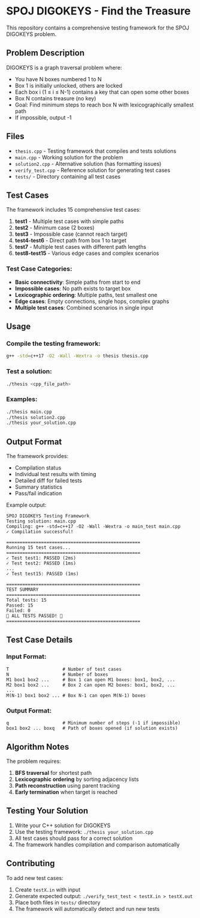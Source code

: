 # SPOJ DIGOKEYS - Find the Treasure

This repository contains a comprehensive testing framework for the SPOJ DIGOKEYS problem.

## Problem Description

DIGOKEYS is a graph traversal problem where:
- You have N boxes numbered 1 to N
- Box 1 is initially unlocked, others are locked
- Each box i (1 ≤ i ≤ N-1) contains a key that can open some other boxes
- Box N contains treasure (no key)
- Goal: Find minimum steps to reach box N with lexicographically smallest path
- If impossible, output -1

## Files

- `thesis.cpp` - Testing framework that compiles and tests solutions
- `main.cpp` - Working solution for the problem
- `solution2.cpp` - Alternative solution (has formatting issues)
- `verify_test.cpp` - Reference solution for generating test cases
- `tests/` - Directory containing all test cases

## Test Cases

The framework includes 15 comprehensive test cases:

1. **test1** - Multiple test cases with simple paths
2. **test2** - Minimum case (2 boxes)
3. **test3** - Impossible case (cannot reach target)
4. **test4-test6** - Direct path from box 1 to target
5. **test7** - Multiple test cases with different path lengths
6. **test8-test15** - Various edge cases and complex scenarios

### Test Case Categories:

- **Basic connectivity**: Simple paths from start to end
- **Impossible cases**: No path exists to target box
- **Lexicographic ordering**: Multiple paths, test smallest one
- **Edge cases**: Empty connections, single hops, complex graphs
- **Multiple test cases**: Combined scenarios in single input

## Usage

### Compile the testing framework:
```bash
g++ -std=c++17 -O2 -Wall -Wextra -o thesis thesis.cpp
```

### Test a solution:
```bash
./thesis <cpp_file_path>
```

### Examples:
```bash
./thesis main.cpp
./thesis solution2.cpp
./thesis your_solution.cpp
```

## Output Format

The framework provides:
- Compilation status
- Individual test results with timing
- Detailed diff for failed tests
- Summary statistics
- Pass/fail indication

Example output:
```
SPOJ DIGOKEYS Testing Framework
Testing solution: main.cpp
Compiling: g++ -std=c++17 -O2 -Wall -Wextra -o main_test main.cpp
✓ Compilation successful!

==================================================
Running 15 test cases...
==================================================
✓ Test test1: PASSED (2ms)
✓ Test test2: PASSED (1ms)
...
✓ Test test15: PASSED (1ms)

==================================================
TEST SUMMARY
==================================================
Total tests: 15
Passed: 15
Failed: 0
🎉 ALL TESTS PASSED! 🎉
==================================================
```

## Test Case Details

### Input Format:
```
T                    # Number of test cases
N                    # Number of boxes
M1 box1 box2 ...     # Box 1 can open M1 boxes: box1, box2, ...
M2 box1 box2 ...     # Box 2 can open M2 boxes: box1, box2, ...
...
M(N-1) box1 box2 ... # Box N-1 can open M(N-1) boxes
```

### Output Format:
```
q                    # Minimum number of steps (-1 if impossible)
box1 box2 ... boxq   # Path of boxes opened (if solution exists)
```

## Algorithm Notes

The problem requires:
1. **BFS traversal** for shortest path
2. **Lexicographic ordering** by sorting adjacency lists
3. **Path reconstruction** using parent tracking
4. **Early termination** when target is reached

## Testing Your Solution

1. Write your C++ solution for DIGOKEYS
2. Use the testing framework: `./thesis your_solution.cpp`
3. All test cases should pass for a correct solution
4. The framework handles compilation and comparison automatically

## Contributing

To add new test cases:
1. Create `testX.in` with input
2. Generate expected output: `./verify_test_test < testX.in > testX.out`
3. Place both files in `tests/` directory
4. The framework will automatically detect and run new tests